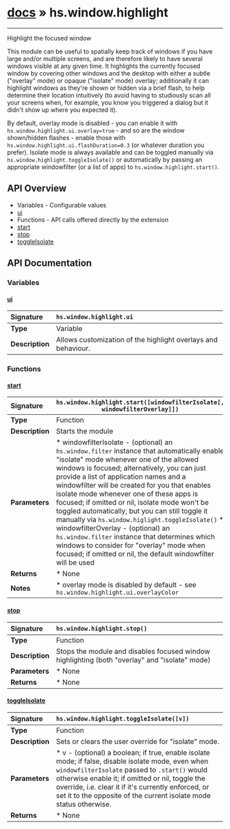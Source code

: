 # [docs](index.md) » hs.window.highlight
---

Highlight the focused window

This module can be useful to spatially keep track of windows if you have large and/or multiple screens, and are
therefore likely to have several windows visible at any given time.
It highlights the currently focused window by covering other windows and the desktop with either a subtle
("overlay" mode) or opaque ("isolate" mode) overlay; additionally it can highlight windows as they're shown
or hidden via a brief flash, to help determine their location intuitively (to avoid having to studiously scan
all your screens when, for example, you know you triggered a dialog but it didn't show up where you expected it).

By default, overlay mode is disabled - you can enable it with `hs.window.highlight.ui.overlay=true` - and so are
the window shown/hidden flashes - enable those with `hs.window.highlight.ui.flashDuration=0.3` (or whatever duration
you prefer). Isolate mode is always available and can be toggled manually via `hs.window.highlight.toggleIsolate()`
or automatically by passing an appropriate windowfilter (or a list of apps) to `hs.window.highlight.start()`.

## API Overview
* Variables - Configurable values
 * [ui](#ui)
* Functions - API calls offered directly by the extension
 * [start](#start)
 * [stop](#stop)
 * [toggleIsolate](#toggleisolate)

## API Documentation

### Variables

#### [ui](#ui)
| <span style="float: left;">**Signature**</span> | <span style="float: left;">`hs.window.highlight.ui` </span>                                                          |
| -----------------------------------------------------|---------------------------------------------------------------------------------------------------------|
| **Type**                                             | Variable                                                                                         |
| **Description**                                      | Allows customization of the highlight overlays and behaviour.                                                                                         |

### Functions

#### [start](#start)
| <span style="float: left;">**Signature**</span> | <span style="float: left;">`hs.window.highlight.start([windowfilterIsolate[, windowfilterOverlay]])` </span>                                                          |
| -----------------------------------------------------|---------------------------------------------------------------------------------------------------------|
| **Type**                                             | Function                                                                                         |
| **Description**                                      | Starts the module                                                                                         |
| **Parameters**                                       |  * windowfilterIsolate - (optional) an `hs.window.filter` instance that automatically enable "isolate" mode   whenever one of the allowed windows is focused; alternatively, you can just provide a list of application   names and a windowfilter will be created for you that enables isolate mode whenever one of these apps is focused;   if omitted or nil, isolate mode won't be toggled automatically, but you can still toggle it manually via   `hs.window.higlight.toggleIsolate()` * windowfilterOverlay - (optional) an `hs.window.filter` instance that determines which windows to consider   for "overlay" mode when focused; if omitted or nil, the default windowfilter will be used                                       |
| **Returns**                                          |  * None                                                |
| **Notes**                                            |  * overlay mode is disabled by default - see `hs.window.highlight.ui.overlayColor`                                                      |

#### [stop](#stop)
| <span style="float: left;">**Signature**</span> | <span style="float: left;">`hs.window.highlight.stop()` </span>                                                          |
| -----------------------------------------------------|---------------------------------------------------------------------------------------------------------|
| **Type**                                             | Function                                                                                         |
| **Description**                                      | Stops the module and disables focused window highlighting (both "overlay" and "isolate" mode)                                                                                         |
| **Parameters**                                       |  * None                                       |
| **Returns**                                          |  * None                                                |

#### [toggleIsolate](#toggleisolate)
| <span style="float: left;">**Signature**</span> | <span style="float: left;">`hs.window.highlight.toggleIsolate([v])` </span>                                                          |
| -----------------------------------------------------|---------------------------------------------------------------------------------------------------------|
| **Type**                                             | Function                                                                                         |
| **Description**                                      | Sets or clears the user override for "isolate" mode.                                                                                         |
| **Parameters**                                       |  * v - (optional) a boolean; if true, enable isolate mode; if false, disable isolate mode,   even when `windowfilterIsolate` passed to `.start()` would otherwise enable it; if omitted or nil,   toggle the override, i.e. clear it if it's currently enforced, or set it to the opposite of the current   isolate mode status otherwise.                                       |
| **Returns**                                          |  * None                                                |

